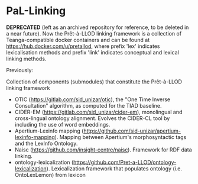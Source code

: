 # PaL-Linking
**DEPRECATED** (left as an archived repository for reference, to be deleted in a near future). Now the Prêt-à-LLOD linking framework is a collection of Teanga-compatible docker containers and can be found at https://hub.docker.com/u/pretallod, where prefix 'lex' indicates lexicalisation methods and prefix 'link' indicates conceptual and lexical linking methods.

Previously:

Collection of components (submodules) that constitute the Prêt-à-LLOD linking framework
* OTIC (https://gitlab.com/sid_unizar/otic), the "One Time Inverse Consultation" algorithm, as computed for the TIAD baseline.
* CIDER-EM (https://gitlab.com/sid_unizar/cider-em), monolingual and cross-lingual ontology alignment. Evolves the CIDER-CL tool by including the use of word embeddings. 
* Apertium-Lexinfo mapping (https://github.com/sid-unizar/apertium-lexinfo-mapping). Mapping between Apertium's morphosyntactic tags and the LexInfo Ontology.
* Naisc (https://github.com/insight-centre/naisc). Framework for RDF data linking. 
* ontology-lexicalization  (https://github.com/Pret-a-LLOD/ontology-lexicalization). Lexicalization framework that populates ontology (i.e. OntoLexLemon) from lexicon


